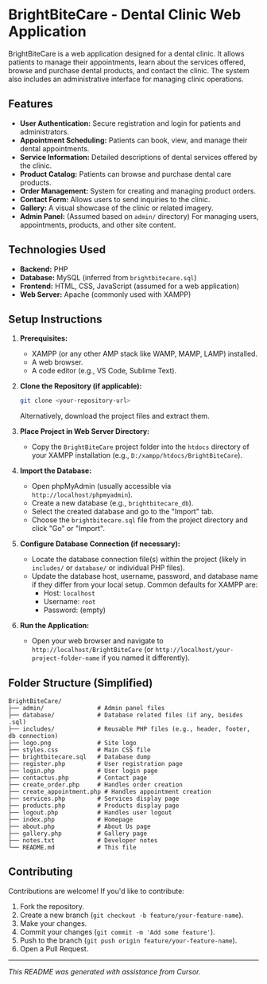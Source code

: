 # BrightBiteCare - Dental Clinic Web Application

BrightBiteCare is a web application designed for a dental clinic. It allows patients to manage their appointments, learn about the services offered, browse and purchase dental products, and contact the clinic. The system also includes an administrative interface for managing clinic operations.

## Features

*   **User Authentication:** Secure registration and login for patients and administrators.
*   **Appointment Scheduling:** Patients can book, view, and manage their dental appointments.
*   **Service Information:** Detailed descriptions of dental services offered by the clinic.
*   **Product Catalog:** Patients can browse and purchase dental care products.
*   **Order Management:** System for creating and managing product orders.
*   **Contact Form:** Allows users to send inquiries to the clinic.
*   **Gallery:** A visual showcase of the clinic or related imagery.
*   **Admin Panel:** (Assumed based on `admin/` directory) For managing users, appointments, products, and other site content.

## Technologies Used

*   **Backend:** PHP
*   **Database:** MySQL (inferred from `brightbitecare.sql`)
*   **Frontend:** HTML, CSS, JavaScript (assumed for a web application)
*   **Web Server:** Apache (commonly used with XAMPP)

## Setup Instructions

1.  **Prerequisites:**
    *   XAMPP (or any other AMP stack like WAMP, MAMP, LAMP) installed.
    *   A web browser.
    *   A code editor (e.g., VS Code, Sublime Text).

2.  **Clone the Repository (if applicable):**
    ```bash
    git clone <your-repository-url>
    ```
    Alternatively, download the project files and extract them.

3.  **Place Project in Web Server Directory:**
    *   Copy the `BrightBiteCare` project folder into the `htdocs` directory of your XAMPP installation (e.g., `D:/xampp/htdocs/BrightBiteCare`).

4.  **Import the Database:**
    *   Open phpMyAdmin (usually accessible via `http://localhost/phpmyadmin`).
    *   Create a new database (e.g., `brightbitecare_db`).
    *   Select the created database and go to the "Import" tab.
    *   Choose the `brightbitecare.sql` file from the project directory and click "Go" or "Import".

5.  **Configure Database Connection (if necessary):**
    *   Locate the database connection file(s) within the project (likely in `includes/` or `database/` or individual PHP files).
    *   Update the database host, username, password, and database name if they differ from your local setup. Common defaults for XAMPP are:
        *   Host: `localhost`
        *   Username: `root`
        *   Password: (empty)

6.  **Run the Application:**
    *   Open your web browser and navigate to `http://localhost/BrightBiteCare` (or `http://localhost/your-project-folder-name` if you named it differently).

## Folder Structure (Simplified)

```
BrightBiteCare/
├── admin/               # Admin panel files
├── database/            # Database related files (if any, besides .sql)
├── includes/            # Reusable PHP files (e.g., header, footer, db connection)
├── logo.png             # Site logo
├── styles.css           # Main CSS file
├── brightbitecare.sql   # Database dump
├── register.php         # User registration page
├── login.php            # User login page
├── contactus.php        # Contact page
├── create_order.php     # Handles order creation
├── create_appointment.php # Handles appointment creation
├── services.php         # Services display page
├── products.php         # Products display page
├── logout.php           # Handles user logout
├── index.php            # Homepage
├── about.php            # About Us page
├── gallery.php          # Gallery page
├── notes.txt            # Developer notes
└── README.md            # This file
```

## Contributing

Contributions are welcome! If you'd like to contribute:

1.  Fork the repository.
2.  Create a new branch (`git checkout -b feature/your-feature-name`).
3.  Make your changes.
4.  Commit your changes (`git commit -m 'Add some feature'`).
5.  Push to the branch (`git push origin feature/your-feature-name`).
6.  Open a Pull Request.

---

*This README was generated with assistance from Cursor.*
